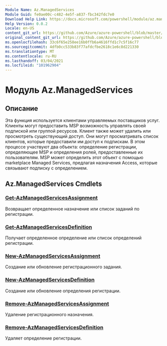 ```yaml
---
Module Name: Az.ManagedServices
Module Guid: fe0ae00c-c482-4e5f-a837-fbc342fdc7e0
Download Help Link: https://docs.microsoft.com/powershell/module/az.managedservices
Help Version: 0.0.2
Locale: en-US
content_git_url: https://github.com/Azure/azure-powershell/blob/master/src/ManagedServices/ManagedServices/help/Az.ManagedServices.md
original_content_git_url: https://github.com/Azure/azure-powershell/blob/master/src/ManagedServices/ManagedServices/help/Az.ManagedServices.md
ms.openlocfilehash: 33c6f65e258ee16b0ffb6a4616ffd1c7c5f16c77
ms.sourcegitcommit: 4dfb0cc533b83f77afdcfbe2618c1e6c8d221330
ms.translationtype: MT
ms.contentlocale: ru-RU
ms.lasthandoff: 03/04/2021
ms.locfileid: "101962904"
---
```

# Модуль Az.ManagedServices
## Описание
Эта функция используется клиентами управляемых поставщиков услуг. Клиенты могут предоставить MSP возможность управлять своей подпиской или группой ресурсов. Клиент также может удалить или просмотреть существующий доступ. Они могут просматривать список клиентов, которые предоставили им доступ к подпискам. В этом процессе участвуют два объекта: определение регистрации, определяющее MSP и определения ролей, предоставленные их пользователям. MSP может определить этот объект с помощью marketplace Managed Services, предлагая назначения Access, которые связывают подписку с определением.

## Az.ManagedServices Cmdlets
### [Get-AzManagedServicesAssignment](Get-AzManagedServicesAssignment.md)
Возвращает определенное назначение или список заданий по регистрации.

### [Get-AzManagedServicesDefinition](Get-AzManagedServicesDefinition.md)
Получает определенное определение или список определений регистрации.

### [New-AzManagedServicesAssignment](New-AzManagedServicesAssignment.md)
Создание или обновление регистрационного задания.

### [New-AzManagedServicesDefinition](New-AzManagedServicesDefinition.md)
Создание или обновление определения регистрации.

### [Remove-AzManagedServicesAssignment](Remove-AzManagedServicesAssignment.md)
Удаление регистрационного назначения.

### [Remove-AzManagedServicesDefinition](Remove-AzManagedServicesDefinition.md)
Удаляет определение регистрации.
